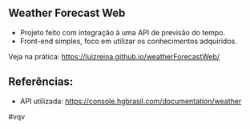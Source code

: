 ## Weather Forecast Web

- Projeto feito com integração à uma API de previsão do tempo.
- Front-end simples, foco em utilizar os conhecimentos adquiridos.

Veja na prática: https://luizreina.github.io/weatherForecastWeb/

## Referências:

- API utilizada: https://console.hgbrasil.com/documentation/weather

#vqv
